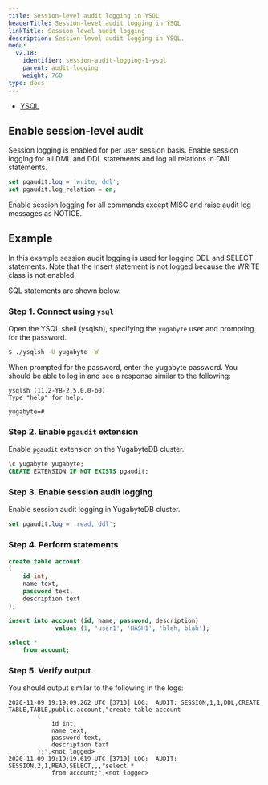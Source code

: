 ```yaml
---
title: Session-level audit logging in YSQL
headerTitle: Session-level audit logging in YSQL
linkTitle: Session-level audit logging
description: Session-level audit logging in YSQL.
menu:
  v2.18:
    identifier: session-audit-logging-1-ysql
    parent: audit-logging
    weight: 760
type: docs
---
```


<ul class="nav nav-tabs-alt nav-tabs-yb">
  <li >
    <a href="../session-audit-logging-ysql/" class="nav-link active">
      <i class="icon-postgres" aria-hidden="true"></i>
      YSQL
    </a>
  </li>
</ul>

## Enable session-level audit

Session logging is enabled for per user session basis. Enable session logging for all DML and DDL statements and log all relations in DML statements.

```sql
set pgaudit.log = 'write, ddl';
set pgaudit.log_relation = on;
```

Enable session logging for all commands except MISC and raise audit log messages as NOTICE.

## Example

In this example session audit logging is used for logging DDL and SELECT statements. Note that the insert statement is not logged because the WRITE class is not enabled.

SQL statements are shown below.

### Step 1. Connect using `ysql`

Open the YSQL shell (ysqlsh), specifying the `yugabyte` user and prompting for the password.

```sh
$ ./ysqlsh -U yugabyte -W
```

When prompted for the password, enter the yugabyte password. You should be able to log in and see a response similar to the following:

```output
ysqlsh (11.2-YB-2.5.0.0-b0)
Type "help" for help.

yugabyte=#
```

### Step 2. Enable `pgaudit` extension

Enable `pgaudit` extension on the YugabyteDB cluster.

```sql
\c yugabyte yugabyte;
CREATE EXTENSION IF NOT EXISTS pgaudit;
```

### Step 3. Enable session audit logging

Enable session audit logging in YugabyteDB cluster.

```sql
set pgaudit.log = 'read, ddl';
```

### Step 4. Perform statements

```sql
create table account
(
    id int,
    name text,
    password text,
    description text
);

insert into account (id, name, password, description)
             values (1, 'user1', 'HASH1', 'blah, blah');

select *
    from account;
```

### Step 5. Verify output

You should output similar to the following in the logs:

```output
2020-11-09 19:19:09.262 UTC [3710] LOG:  AUDIT: SESSION,1,1,DDL,CREATE
TABLE,TABLE,public.account,"create table account
        (
            id int,
            name text,
            password text,
            description text
        );",<not logged>
2020-11-09 19:19:19.619 UTC [3710] LOG:  AUDIT: SESSION,2,1,READ,SELECT,,,"select *
            from account;",<not logged>
```
